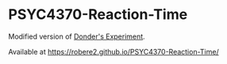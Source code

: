 # PSYC4370-Reaction-Time

Modified version of [Donder's Experiment](https://en.wikipedia.org/wiki/Mental_chronometry#Donders'_experiment).

Available at https://robere2.github.io/PSYC4370-Reaction-Time/
